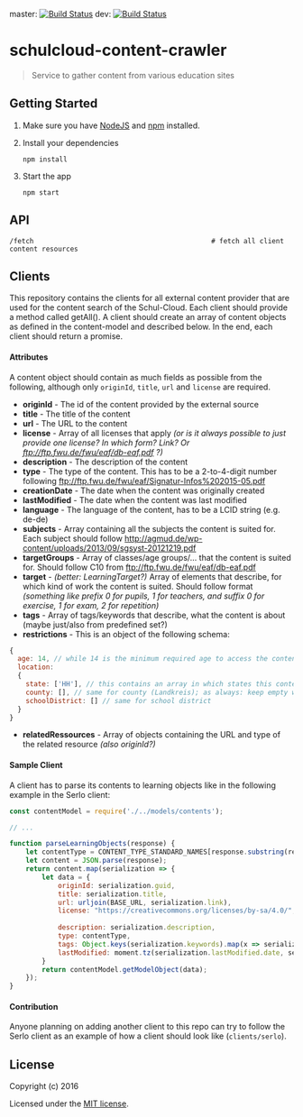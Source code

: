 master: [![Build Status](https://travis-ci.org/schulcloud/schulcloud-content-crawler.svg?branch=master)](https://travis-ci.org/schulcloud/schulcloud-content-crawler)
dev: [![Build Status](https://travis-ci.org/schulcloud/schulcloud-content-crawler.svg?branch=dev)](https://travis-ci.org/schulcloud/schulcloud-content-crawler)
# schulcloud-content-crawler
> Service to gather content from various education sites

## Getting Started

1. Make sure you have [NodeJS](https://nodejs.org/) and [npm](https://www.npmjs.com/) installed.
2. Install your dependencies

    ```
    npm install
    ```
3. Start the app

    ```
    npm start
    ```

## API

```
/fetch                                            # fetch all client content resources
```

## Clients

This repository contains the clients for all external content provider that are used for the content search of the Schul-Cloud. 
Each client should provide a method called getAll(). A client should create an array of content objects as defined in the content-model and described below. In the end, each client should return a promise.

#### Attributes
A content object should contain as much fields as possible from the following, although only `originId`, `title`, `url` and `license` are required.

* **originId** - The id of the content provided by the external source
* **title** - The title of the content
* **url** - The URL to the content
* **license** - Array of all licenses that apply *(or is it always possible to just provide one license? In which form? Link? Or ftp://ftp.fwu.de/fwu/eaf/db-eaf.pdf ?)*
* **description** - The description of the content
* **type** - The type of the content. This has to be a 2-to-4-digit number following ftp://ftp.fwu.de/fwu/eaf/Signatur-Infos%202015-05.pdf
* **creationDate** - The date when the content was originally created
* **lastModified** - The date when the content was last modified
* **language** - The language of the content, has to be a LCID string (e.g. de-de)
* **subjects** - Array containing all the subjects the content is suited for. Each subject should follow http://agmud.de/wp-content/uploads/2013/09/sgsyst-20121219.pdf 
* **targetGroups** - Array of classes/age groups/… that the content is suited for. Should follow C10 from ftp://ftp.fwu.de/fwu/eaf/db-eaf.pdf 
* **target** - *(better: LearningTarget?)* Array of elements that describe, for which kind of work the content is suited. Should follow format *(something like prefix 0 for pupils, 1 for teachers, and suffix 0 for exercise, 1 for exam, 2 for repetition)*
* **tags** - Array of tags/keywords that describe, what the content is about (maybe just/also from predefined set?)
* **restrictions** - This is an object of the following schema: 
```javascript
{
  age: 14, // while 14 is the minimum required age to access the content
  location:
  {
    state: ['HH'], // this contains an array in which states this content can be accessed
    county: [], // same for county (Landkreis); as always: keep empty when it does not apply
    schoolDistrict: [] // same for school district
  }
}
```

* **relatedRessources** - Array of objects containing the URL and type of the related resource *(also originId?)*

#### Sample Client
A client has to parse its contents to learning objects like in the following example in the Serlo client:
```javascript
const contentModel = require('./../models/contents');

// ...

function parseLearningObjects(response) {
    let contentType = CONTENT_TYPE_STANDARD_NAMES[response.substring(response.lastIndexOf('/')+1)];
    let content = JSON.parse(response);
    return content.map(serialization => {
        let data = {
            originId: serialization.guid,
            title: serialization.title,
            url: urljoin(BASE_URL, serialization.link),
            license: "https://creativecommons.org/licenses/by-sa/4.0/",
            
            description: serialization.description,            
            type: contentType,
            tags: Object.keys(serialization.keywords).map(x => serialization.keywords[x]),            
            lastModified: moment.tz(serialization.lastModified.date, serialization.lastModified.timezone).toDate(),
        }
        return contentModel.getModelObject(data);
    });
}
```

#### Contribution

Anyone planning on adding another client to this repo can try to follow the Serlo client as an example of how a client should look like (`clients/serlo`).

## License

Copyright (c) 2016

Licensed under the [MIT license](LICENSE).
